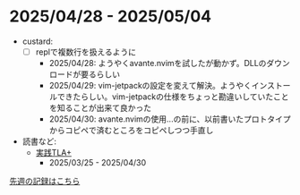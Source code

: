 # 2025/04/28 - 2025/05/04

- custard:
    - [ ] replで複数行を扱えるように
        - 2025/04/28: ようやくavante.nvimを試したが動かず。DLLのダウンロードが要るらしい
        - 2025/04/29: vim-jetpackの設定を変えて解決。ようやくインストールできたらしい。vim-jetpackの仕様をちょっと勘違いしていたことを知ることが出来て良かった
        - 2025/04/30: avante.nvimの使用...の前に、以前書いたプロトタイプからコピペで済むところをコピペしつつ手直し
- 読書など:
    - [実践TLA+](https://www.shoeisha.co.jp/book/detail/9784798169163)
        - 2025/03/25 - 2025/04/30

[先週の記録はこちら](https://github.com/igrep/daily-commits/blob/ff19f739b12e1b1cd6314468dc49d758bb3f304e/yesterday.md)
